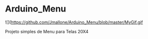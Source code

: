 Arduino_Menu
============
![](https://github.com/Jmallone/Arduino_Menu/blob/master/MyGif.gif

Projeto simples de Menu para Telas 20X4
